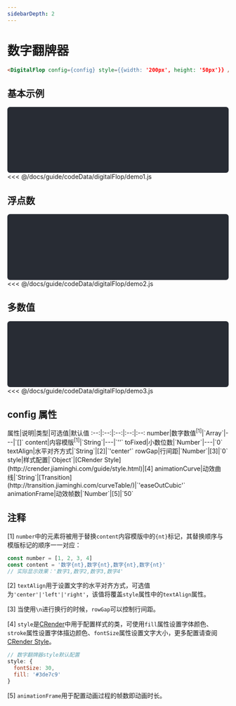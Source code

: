 ```yaml
---
sidebarDepth: 2
---
```


# 数字翻牌器

<vue-page-btn />

```html
<DigitalFlop config={config} style={{width: '200px', height: '50px'}} />
```

<click-to-copy :info="digitalFlopTag" />

## 基本示例

<div class="chart-container" style="height: 150px;">
  <for-digital-flop :data="digitalFlop1" />
</div>

<fold-box title="点击以展示/隐藏config数据">
<<< @/docs/guide/codeData/digitalFlop/demo1.js
</fold-box>

## 浮点数

<div class="chart-container" style="height: 150px;">
  <for-digital-flop :data="digitalFlop2" />
</div>

<fold-box title="点击以展示/隐藏config数据">
<<< @/docs/guide/codeData/digitalFlop/demo2.js
</fold-box>

## 多数值

<div class="chart-container" style="height: 150px;">
  <for-digital-flop :data="digitalFlop3" />
</div>

<fold-box title="点击以展示/隐藏config数据">
<<< @/docs/guide/codeData/digitalFlop/demo3.js
</fold-box>

## config 属性

<full-width-table>
属性|说明|类型|可选值|默认值
:--:|:--:|:--:|:--:|:--:
number|数字数值<sup>[1]</sup>|`Array<Number>`|---|`[]`
content|内容模版<sup>[1]</sup>|`String`|---|`''`
toFixed|小数位数|`Number`|---|`0`
textAlign|水平对齐方式|`String`|[2]|`'center'`
rowGap|行间距|`Number`|[3]|`0`
style|样式配置|`Object`|[CRender Style](http://crender.jiaminghi.com/guide/style.html)|[4]
animationCurve|动效曲线|`String`|[Transition](http://transition.jiaminghi.com/curveTable/)|`'easeOutCubic'`
animationFrame|动效帧数|`Number`|[5]|`50`
</full-width-table>

## 注释

[1] `number`中的元素将被用于替换`content`内容模版中的`{nt}`标记，其替换顺序与模版标记的顺序一一对应：

```js
const number = [1, 2, 3, 4]
const content = '数字{nt},数字{nt},数字{nt},数字{nt}'
// 实际显示效果：'数字1,数字2,数字3,数字4'
```

[2] `textAlign`用于设置文字的水平对齐方式，可选值为`'center'|'left'|'right'`，该值将覆盖`style`属性中的`textAlign`属性。

[3] 当使用`\n`进行换行的时候，`rowGap`可以控制行间距。

[4] `style`是[CRender](http://crender.jiaminghi.com)中用于配置样式的类，可使用`fill`属性设置字体颜色、`stroke`属性设置字体描边颜色、`fontSize`属性设置文字大小，更多配置请查阅[CRender Style](http://crender.jiaminghi.com/guide/style.html)。

```js
// 数字翻牌器style默认配置
style: {
  fontSize: 30,
  fill: '#3de7c9'
}
```

[5] `animationFrame`用于配置动画过程的帧数即动画时长。

<script>
import digitalFlop from './codeData/digitalFlop/index.js'

export default {
  data () {
    return {
      digitalFlopTag: `<DigitalFlop config={config} style={{width: '200px', height: '50px'}} />`,

      ...digitalFlop
    }
  }
}
</script>

<style>
.chart-container {
  position: relative;
  height: 300px;
  background-color: #282c34;
  overflow: hidden;
  border-radius: 6px;
  display: flex;
  justify-content: center;
  align-items: center;
  color: #7ec699;
  font-weight: bold;
}
</style>
